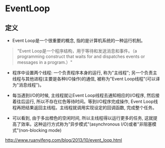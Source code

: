# EventLoop

## 定义

- Event Loop是一个很重要的概念, 指的是计算机系统的一种运行机制。

> "Event Loop是一个程序结构，用于等待和发送消息和事件。（a programming construct that waits for and dispatches events or messages in a program.）"

- 程序中设置两个线程: 一个负责程序本身的运行, 称为"主线程"; 另一个负责主线程与其他进程(主要是各种I/O操作)的通信, 被称为"Event Loop线程"(可以译为"消息线程")。

- 每当遇到I/O的时候, 主线程就让Event Loop线程去通知相应的I/O程序, 然后接着往后运行, 所以不存在红色等待时间。等到I/O程序完成操作, Event Loop线程再把结果返回主线程。主线程就调用实现设定的回调函数, 完成整个任务。

- 可以看到, 由于多出橙色的空闲时间, 所以主线程得以运行更多的任务, 这就提高了效率。这种运行方式称为"异步模式"(asynchronous I/O)或者"非阻塞模式"(non-blocking mode)

http://www.ruanyifeng.com/blog/2013/10/event_loop.html